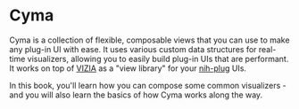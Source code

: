 # Cyma

Cyma is a collection of flexible, composable views that you can use to make any
plug-in UI with ease. It uses various custom data structures for real-time
visualizers, allowing you to easily build plug-in UIs that are performant. It
works on top of [VIZIA](https://github.com/vizia/vizia) as a "view library" for
your [nih-plug](https://github.com/robbert-vdh/nih-plug) UIs.

In this book, you'll learn how you can compose some common visualizers - and you
will also learn the basics of how Cyma works along the way.